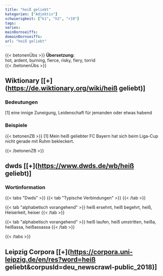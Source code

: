 ```yaml
---
title: "heiß geliebt"
kategorien: ["Adjektiv"]
schwierigkeit: ["k1", "h2", "r19"]
tags:
series:
mainDornseiffs:
domainDornseiffs:
url: "heiß geliebt"
---
```


{{< betonenÜbs >}}
**Übersetzung:**  
hot, ardent, burning, fierce, risky, fiery, torrid  
{{< /betonenÜbs >}}

## Wiktionary [[+](https://de.wiktionary.org/wiki/heiß geliebt)]

### Bedeutungen
[1] eine innige Zuneigung, Leidenschaft für jemanden oder etwas habend  

### Beispiele
{{< betonenZB >}}
[1] Mein heiß geliebter FC Bayern hat sich beim Liga-Cup nicht gerade mit Ruhm bekleckert.  

{{< /betonenZB >}}


## dwds [[+](https://www.dwds.de/wb/heiß geliebt)]

### Wortinformation
{{< tabs "Dwds" >}}
{{< tab "Typische Verbindungen" >}}
{{< /tab >}}

{{< tab "alphabetisch vorangehend" >}}
heiß ersehnt, heiß begehrt, heiß, Heiserkeit, heiser
{{< /tab >}}

{{< tab "alphabetisch vorangehend" >}}
heiß laufen, heiß umstritten, heißa, heißassa, heißassassa
{{< /tab >}}

{{< /tabs >}}

## Leipzig Corpora [[+](https://corpora.uni-leipzig.de/en/res?word=heiß geliebt&corpusId=deu_newscrawl-public_2018)]

